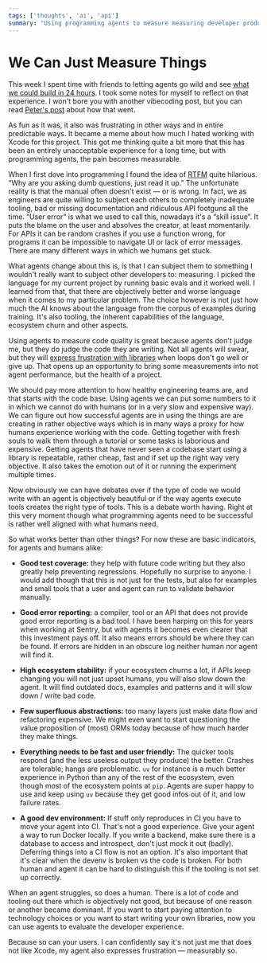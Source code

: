 ```yaml
---
tags: ['thoughts', 'ai', 'api']
summary: "Using programming agents to measure measuring developer productivity."
---
```


# We Can Just Measure Things

This week I spent time with friends to letting agents go wild
and see [what we could build in 24 hours](https://vibetunnel.sh/).  I
took some notes for myself to reflect on that experience.  I won't bore
you with another vibecoding post, but you can read [Peter's post](https://steipete.me/posts/2025/vibetunnel-turn-any-browser-into-your-mac-terminal)
about how that went.

As fun as it was, it also was frustrating in other ways and in entire
predictable ways.  It became a meme about how much I hated working with
Xcode for this project.  This got me thinking quite a bit more that this
has been an entirely unacceptable experience for a long time, but with
programming agents, the pain becomes measurable.

When I first dove into programming I found the idea of [RTFM](https://en.wikipedia.org/wiki/RTFM) quite hilarious.  “Why are you
asking dumb questions, just read it up.”  The unfortunate reality is that
the manual often doesn't exist — or is wrong.  In fact, we as engineers
are quite willing to subject each others to completely inadequate tooling,
bad or missing documentation and ridiculous API footguns all the time.
“User error” is what we used to call this, nowadays it's a “skill issue”.
It puts the blame on the user and absolves the creator, at least
momentarily.  For APIs it can be random crashes if you use a function
wrong, for programs it can be impossible to navigate UI or lack of error
messages.  There are many different ways in which we humans get stuck.

What agents change about this is, is that I can subject them to something
I wouldn't really want to subject other developers to: measuring.  I
picked the language for my current project by running basic evals and it
worked well.  I learned from that, that there are objectively better and
worse language when it comes to my particular problem.  The choice however
is not just how much the AI knows about the language from the corpus of
examples during training.  It's also tooling, the inherent capabilities
of the language, ecosystem churn and other aspects.

Using agents to measure code quality is great because agents don't judge
me, but they do judge the code they are writing.  Not all agents will
swear, but they will [express frustration with libraries](https://x.com/ankrgyl/status/1934415308800053485) when loops don't go
well or give up.  That opens up an opportunity to bring some measurements
into not agent performance, but the health of a project.

We should pay more attention to how healthy engineering teams are, and
that starts with the code base.  Using agents we can put some numbers to
it in which we cannot do with humans (or in a very slow and expensive
way).  We can figure out how successful agents are in using the things are
are creating in rather objective ways which is in many ways a proxy for
how humans experience working with the code.  Getting together with fresh
souls to walk them through a tutorial or some tasks is laborious and
expensive.  Getting agents that have never seen a codebase start using a
library is repeatable, rather cheap, fast and if set up the right way very
objective.  It also takes the emotion out of it or running the experiment
multiple times.

Now obviously we can have debates over if the type of code we would write
with an agent is objectively beautiful or if the way agents execute tools
creates the right type of tools.  This is a debate worth having.  Right at
this very moment though what programming agents need to be successful is
rather well aligned with what humans need.

So what works better than other things?  For now these are basic
indicators, for agents and humans alike:

- **Good test coverage:** they help with future code writing but they also
greatly help preventing regressions.  Hopefully no surprise to anyone.
I would add though that this is not just for the tests, but also for
examples and small tools that a user and agent can run to validate
behavior manually.

- **Good error reporting:** a compiler, tool or an API that does not
provide good error reporting is a bad tool.  I have been harping on this
for years when working at Sentry, but with agents it becomes even
clearer that this investment pays off.  It also means errors should be
where they can be found.  If errors are hidden in an obscure log neither
human nor agent will find it.

- **High ecosystem stability:** if your ecosystem churns a lot, if APIs keep
changing you will not just upset humans, you will also slow down the
agent.  It will find outdated docs, examples and patterns and it will
slow down / write bad code.

- **Few superfluous abstractions:** too many layers just make data flow and
refactoring expensive.  We might even want to start questioning the
value proposition of (most) ORMs today because of how much harder they
make things.

- **Everything needs to be fast and user friendly:** The quicker tools
respond (and the less useless output they produce) the better.
Crashes are tolerable; hangs are problematic.  `uv` for instance is a
much better experience in Python than any of the rest of the ecosystem,
even though most of the ecosystem points at `pip`.  Agents are super
happy to use and keep using `uv` because they get good infos out of it,
and low failure rates.

- **A good dev environment:** If stuff only reproduces in CI you have to move
your agent into CI.  That's not a good experience.  Give your agent a
way to run Docker locally.  If you write a backend, make sure there is a
database to access and introspect, don't just mock it out (badly).
Deferring things into a CI flow is not an option.  It's also important
that it's clear when the devenv is broken vs the code is broken.  For
both human and agent it can be hard to distinguish this if the tooling
is not set up correctly.

When an agent struggles, so does a human.  There is a lot of code and
tooling out there which is objectively not good, but because of one reason
or another became dominant.  If you want to start paying attention to
technology choices or you want to start writing your own libraries, now
you can use agents to evaluate the developer experience.

Because so can your users.  I can confidently say it's not just me that
does not like Xcode, my agent also expresses frustration — measurably so.
